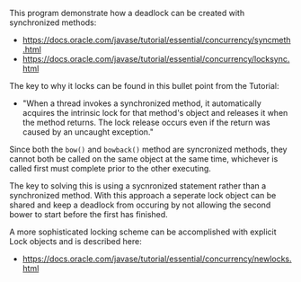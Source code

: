 This program demonstrate how a deadlock can be created with synchronized methods:

 - https://docs.oracle.com/javase/tutorial/essential/concurrency/syncmeth.html
- https://docs.oracle.com/javase/tutorial/essential/concurrency/locksync.html

The key to why it locks can be found in this bullet point from the Tutorial:

- "When a thread invokes a synchronized method, it automatically acquires the intrinsic lock for that method's object and releases it when the method returns. The lock release occurs even if the return was caused by an uncaught exception."

Since both the `bow()` and `bowback()` method are syncronized methods, they cannot 
both be called on the same object at the same time, whichever is called first must
complete prior to the other executing.

The key to solving this is using a sycnronized statement rather than a synchronized
method. With this approach a seperate lock object can be shared and keep a deadlock
from occuring by not allowing the second bower to start before the first has finished.

A more sophisticated locking scheme can be accomplished with explicit Lock objects
and is described here:

- https://docs.oracle.com/javase/tutorial/essential/concurrency/newlocks.html



